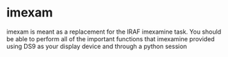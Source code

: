 imexam
======

imexam is meant as a replacement for the IRAF imexamine task. You should be able to perform all of the important functions that imexamine provided using DS9 as your display device and through a python session
